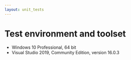 ```yaml
---
layout: unit_tests
---
```


# Test environment and toolset 

* Windows 10 Professional, 64 bit
* Visual Studio 2019, Community Edition, version 16.0.3
